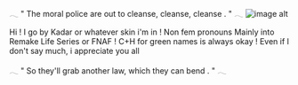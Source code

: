 𓂃       " The moral police are out to cleanse, cleanse, cleanse . "       𓂃
![image alt](https://github.com/Kadarnis/kadarnis/blob/main/Untitled32_20250724163529.png?raw=true)

Hi ! I go by Kadar or whatever skin i'm in ! Non fem pronouns
Mainly into Remake Life Series or FNAF !
C+H for green names is always okay ! Even if I don't say much, i appreciate you all

𓂃       " So they'll grab another law, which they can bend . "       𓂃
